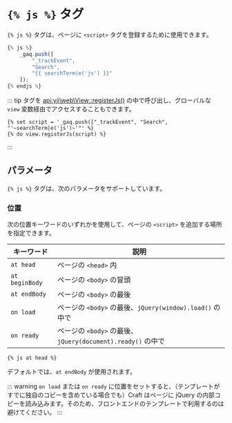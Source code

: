 # `{% js %}` タグ

`{% js %}` タグは、ページに `<script>` タグを登録するために使用できます。

```javascript
{% js %}
    _gaq.push([
        "_trackEvent",
        "Search",
        "{{ searchTerm|e('js') }}"
    ]);
{% endjs %}
```

::: tip
タグを <api:yii\web\View::registerJs()> の中で呼び出し、グローバルな `view` 変数経由でアクセスすることもできます。

```twig
{% set script = '_gaq.push(["_trackEvent", "Search", "'~searchTerm|e('js')~'"' %}
{% do view.registerJs(script) %}
```

:::

## パラメータ

`{% js %}` タグは、次のパラメータをサポートしています。

### 位置

次の位置キーワードのいずれかを使用して、ページの `<script>` を追加する場所を指定できます。

| キーワード | 説明 |
| ------- | ----------- |
| `at head` | ページの `<head>` 内 |
| `at beginBody` | ページの `<body>` の冒頭 |
| `at endBody` | ページの `<body>` の最後 |
| `on load` | ページの `<body>` の最後、`jQuery(window).load()` の中で |
| `on ready` | ページの `<body>` の最後、 `jQuery(document).ready()` の中で |

```twig
{% js at head %}
```

デフォルトでは、`at endBody` が使用されます。

::: warning
`on load` または `on ready` に位置をセットすると、（テンプレートがすでに独自のコピーを含めている場合でも）Craft はページに jQuery の内部コピーを読み込みます。そのため、フロントエンドのテンプレートで利用するのは避けてください。
:::

